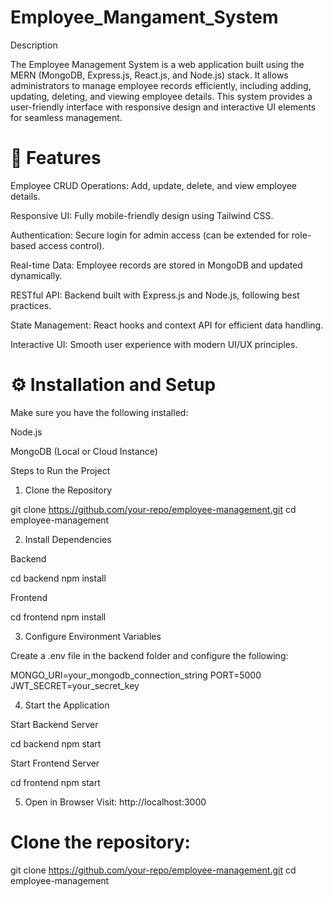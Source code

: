 # Employee_Mangament_System
Description

The Employee Management System is a web application built using the MERN (MongoDB, Express.js, React.js, and Node.js) stack. It allows administrators to manage employee records efficiently, including adding, updating, deleting, and viewing employee details. This system provides a user-friendly interface with responsive design and interactive UI elements for seamless management.

# 🚀 Features
Employee CRUD Operations: Add, update, delete, and view employee details.

Responsive UI: Fully mobile-friendly design using Tailwind CSS.

Authentication: Secure login for admin access (can be extended for role-based access control).

Real-time Data: Employee records are stored in MongoDB and updated dynamically.

RESTful API: Backend built with Express.js and Node.js, following best practices.

State Management: React hooks and context API for efficient data handling.

Interactive UI: Smooth user experience with modern UI/UX principles.

# ⚙️ Installation and Setup
Make sure you have the following installed:

Node.js

MongoDB (Local or Cloud Instance)

Steps to Run the Project

1. Clone the Repository

git clone https://github.com/your-repo/employee-management.git
cd employee-management

2. Install Dependencies

Backend

cd backend
npm install

Frontend

cd frontend
npm install

3. Configure Environment Variables

Create a .env file in the backend folder and configure the following:

MONGO_URI=your_mongodb_connection_string
PORT=5000
JWT_SECRET=your_secret_key

4. Start the Application

Start Backend Server

cd backend
npm start

Start Frontend Server

cd frontend
npm start

5. Open in Browser
Visit: http://localhost:3000

# Clone the repository:
git clone https://github.com/your-repo/employee-management.git
cd employee-management
